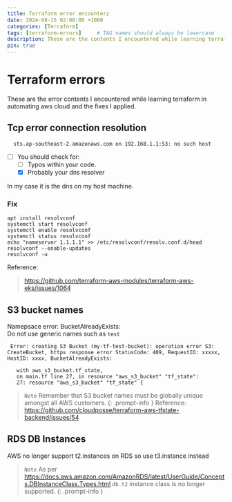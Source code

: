 ```yaml
---
title: Terraform error encounterz
date: 2024-08-15 02:00:00 +1000
categories: [Terraform]
tags: [terraform-errors]     # TAG names should always be lowercase
description: These are the contents I encountered while learning terraform in automating aws cloud and the fixes i applied.
pin: true
---
```


# Terraform errors
These are the error contents I encountered while learning terraform in automating aws cloud and the fixes I applied.

<!-- ![Desktop View](/assets/img/terraform/mockup.png){: width="700" height="400"} -->
<!-- This is `inline code part`. Thank you! -->
<!-- `/path/to/a/file.extend`{: .filepath} -->

## Tcp error connection resolution
```shell
  sts.ap-southeast-2.amazonaws.com on 192.168.1.1:53: no such host
```
- [ ] You should check for:
  - [ ] Typos within your code.
  - [x] Probably your dns resolver

In my case it is the dns on my host machine.

### Fix
```shell
apt install resolvconf
systemctl start resolvconf 
systemctl enable resolvconf 
systemctl status resolvconf
echo "nameserver 1.1.1.1" >> /etc/resolvconf/resolv.conf.d/head
resolvconf --enable-updates
resolvconf -u
```
Reference:
> https://github.com/terraform-aws-modules/terraform-aws-eks/issues/1064
 

## S3 bucket names
Namepsace error: BucketAlreadyExists:  
Do not use generic names such as `test`  

```shell
 Error: creating S3 Bucket (my-tf-test-bucket): operation error S3: CreateBucket, https response error StatusCode: 409, RequestID: xxxxx, HostID: xxxx, BucketAlreadyExists: 
 
   with aws_s3_bucket.tf_state,
   on main.tf line 27, in resource "aws_s3_bucket" "tf_state":
   27: resource "aws_s3_bucket" "tf_state" {
```
 
> `Note` Remember that S3 bucket names must be globally unique amongst all AWS customers.
{: .prompt-info }
Reference:
>  https://github.com/cloudposse/terraform-aws-tfstate-backend/issues/54
 

## RDS DB Instances
AWS no longer support t2.instances on RDS so use t3.instance instead  

> `Note` As per https://docs.aws.amazon.com/AmazonRDS/latest/UserGuide/Concepts.DBInstanceClass.Types.html `db.t2` instance class is no longer supported.
{: .prompt-info }

